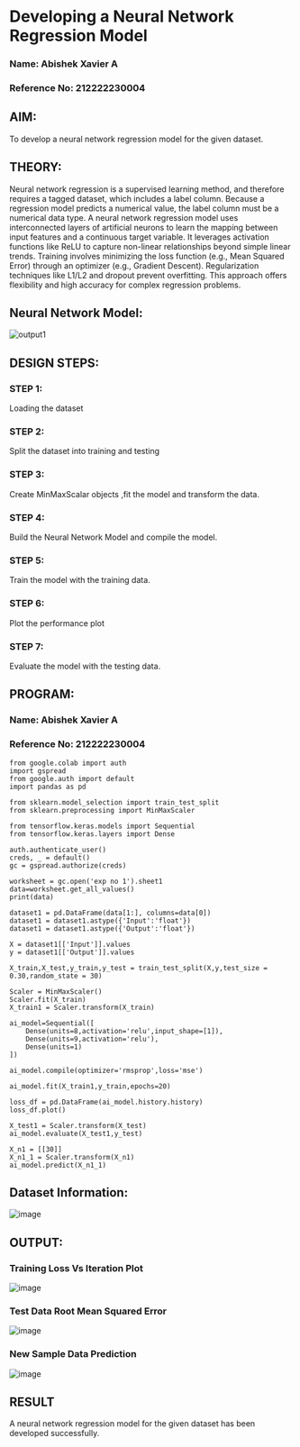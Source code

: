# Developing a Neural Network Regression Model
### Name: Abishek Xavier A
### Reference No: 212222230004
## AIM:
To develop a neural network regression model for the given dataset.

## THEORY:
Neural network regression is a supervised learning method, and therefore requires a tagged dataset, which includes a label column. Because a regression model predicts a numerical value, the label column must be a numerical data type. A neural network regression model uses interconnected layers of artificial neurons to learn the mapping between input features and a continuous target variable. It leverages activation functions like ReLU to capture non-linear relationships beyond simple linear trends. Training involves minimizing the loss function (e.g., Mean Squared Error) through an optimizer (e.g., Gradient Descent). Regularization techniques like L1/L2 and dropout prevent overfitting. This approach offers flexibility and high accuracy for complex regression problems.

## Neural Network Model:
![output1](https://github.com/AbishekAnand15/basic-nn-model/assets/118706942/a1ffef22-bdbc-491a-a328-b2a7b9085515)



## DESIGN STEPS:

### STEP 1:
Loading the dataset
### STEP 2:
Split the dataset into training and testing
### STEP 3:
Create MinMaxScalar objects ,fit the model and transform the data.
### STEP 4:
Build the Neural Network Model and compile the model.
### STEP 5:
Train the model with the training data.
### STEP 6:
Plot the performance plot
### STEP 7:
Evaluate the model with the testing data.

## PROGRAM:
### Name: Abishek Xavier A
### Reference No: 212222230004
```
from google.colab import auth
import gspread
from google.auth import default
import pandas as pd

from sklearn.model_selection import train_test_split
from sklearn.preprocessing import MinMaxScaler

from tensorflow.keras.models import Sequential
from tensorflow.keras.layers import Dense

auth.authenticate_user()
creds, _ = default()
gc = gspread.authorize(creds)

worksheet = gc.open('exp no 1').sheet1
data=worksheet.get_all_values()
print(data)

dataset1 = pd.DataFrame(data[1:], columns=data[0])
dataset1 = dataset1.astype({'Input':'float'})
dataset1 = dataset1.astype({'Output':'float'})

X = dataset1[['Input']].values
y = dataset1[['Output']].values

X_train,X_test,y_train,y_test = train_test_split(X,y,test_size = 0.30,random_state = 30)

Scaler = MinMaxScaler()
Scaler.fit(X_train)
X_train1 = Scaler.transform(X_train)

ai_model=Sequential([
    Dense(units=8,activation='relu',input_shape=[1]),
    Dense(units=9,activation='relu'),
    Dense(units=1)
])

ai_model.compile(optimizer='rmsprop',loss='mse')

ai_model.fit(X_train1,y_train,epochs=20)

loss_df = pd.DataFrame(ai_model.history.history)
loss_df.plot()

X_test1 = Scaler.transform(X_test)
ai_model.evaluate(X_test1,y_test)

X_n1 = [[30]]
X_n1_1 = Scaler.transform(X_n1)
ai_model.predict(X_n1_1)
```
## Dataset Information:
![image](https://github.com/AbishekAnand15/basic-nn-model/assets/118706942/d9810af4-fa3b-4451-8965-e5b273bafb3d)

## OUTPUT:
### Training Loss Vs Iteration Plot
![image](https://github.com/AbishekAnand15/basic-nn-model/assets/118706942/ed0d0335-6cda-4f28-9ae6-17f1311a12f4)

### Test Data Root Mean Squared Error
![image](https://github.com/AbishekAnand15/basic-nn-model/assets/118706942/16bdb7c5-0ced-46b1-83c3-c98bff14e139)

### New Sample Data Prediction
![image](https://github.com/AbishekAnand15/basic-nn-model/assets/118706942/9b6df665-9b8b-40fb-9e90-1aad64676444)

## RESULT
A neural network regression model for the given dataset has been developed successfully.
